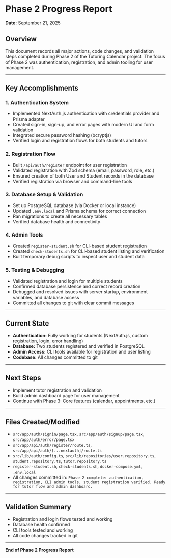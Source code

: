 # Phase 2 Progress Report

**Date:** September 21, 2025

## Overview
This document records all major actions, code changes, and validation steps completed during Phase 2 of the Tutoring Calendar project. The focus of Phase 2 was authentication, registration, and admin tooling for user management.

---

## Key Accomplishments

### 1. Authentication System
- Implemented NextAuth.js authentication with credentials provider and Prisma adapter
- Created sign-in, sign-up, and error pages with modern UI and form validation
- Integrated secure password hashing (bcryptjs)
- Verified login and registration flows for both students and tutors

### 2. Registration Flow
- Built `/api/auth/register` endpoint for user registration
- Validated registration with Zod schema (email, password, role, etc.)
- Ensured creation of both User and Student records in the database
- Verified registration via browser and command-line tools

### 3. Database Setup & Validation
- Set up PostgreSQL database (via Docker or local instance)
- Updated `.env.local` and Prisma schema for correct connection
- Ran migrations to create all necessary tables
- Verified database health and connectivity

### 4. Admin Tools
- Created `register-student.sh` for CLI-based student registration
- Created `check-students.sh` for CLI-based student listing and verification
- Built temporary debug scripts to inspect user and student data

### 5. Testing & Debugging
- Validated registration and login for multiple students
- Confirmed database persistence and correct record creation
- Debugged and resolved issues with server startup, environment variables, and database access
- Committed all changes to git with clear commit messages

---

## Current State
- **Authentication:** Fully working for students (NextAuth.js, custom registration, login, error handling)
- **Database:** Two students registered and verified in PostgreSQL
- **Admin Access:** CLI tools available for registration and user listing
- **Codebase:** All changes committed to git

---

## Next Steps
- Implement tutor registration and validation
- Build admin dashboard page for user management
- Continue with Phase 3: Core features (calendar, appointments, etc.)

---

## Files Created/Modified
- `src/app/auth/signin/page.tsx`, `src/app/auth/signup/page.tsx`, `src/app/auth/error/page.tsx`
- `src/app/api/auth/register/route.ts`, `src/app/api/auth/[...nextauth]/route.ts`
- `src/lib/auth/config.ts`, `src/lib/repositories/user.repository.ts`, `student.repository.ts`, `tutor.repository.ts`
- `register-student.sh`, `check-students.sh`, `docker-compose.yml`, `.env.local`
- All changes committed in: `Phase 2 complete: authentication, registration, CLI admin tools, student registration verified. Ready for tutor flow and admin dashboard.`

---

## Validation Summary
- Registration and login flows tested and working
- Database health confirmed
- CLI tools tested and working
- All code changes tracked in git

---

**End of Phase 2 Progress Report**
